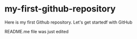 # my-first-github-repository
Here is my first Github repository. Let's get startedf with GitHub

README.me file was just edited
